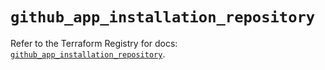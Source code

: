 # `github_app_installation_repository`

Refer to the Terraform Registry for docs: [`github_app_installation_repository`](https://registry.terraform.io/providers/integrations/github/6.7.0/docs/resources/app_installation_repository).
